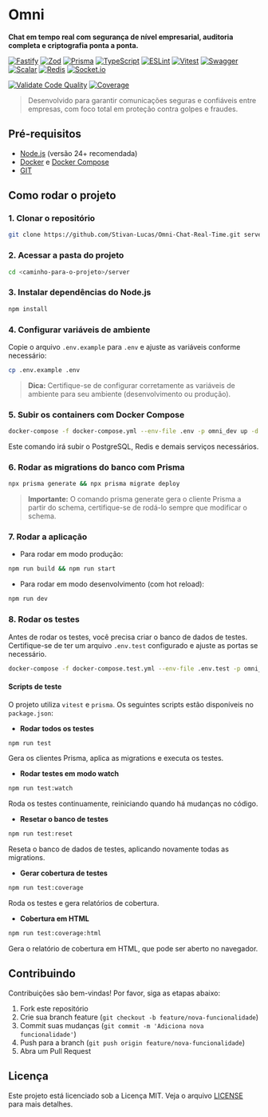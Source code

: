 # **Omni**

**Chat em tempo real com segurança de nível empresarial, auditoria completa e criptografia ponta a ponta.**

[![Fastify](https://img.shields.io/badge/Fastify-4.24.3-blue.svg?logo=fastify&logoColor=white)](https://fastify.dev/)
[![Zod](https://img.shields.io/badge/Zod-3.22.4-ff69b4.svg?logo=zod&logoColor=white)](https://github.com/colinhacks/zod)
[![Prisma](https://img.shields.io/badge/Prisma-5.7.1-2D3748.svg?logo=prisma&logoColor=white)](https://www.prisma.io/)
[![TypeScript](https://img.shields.io/badge/TypeScript-5.3.3-3178c6.svg?logo=typescript&logoColor=white)](https://www.typescriptlang.org/)
[![ESLint](https://img.shields.io/badge/ESLint-8.55.0-4B32C3.svg?logo=eslint&logoColor=white)](https://eslint.org/)
[![Vitest](https://img.shields.io/badge/Vitest-1.0.4-6E9F18.svg?logo=vitest&logoColor=white)](https://vitest.dev/)
[![Swagger](https://img.shields.io/badge/Swagger-8.12.0-85EA2D.svg?logo=swagger&logoColor=black)](https://swagger.io/)
[![Scalar](https://img.shields.io/badge/Scalar-1.20.31-orange.svg?logo=swagger&logoColor=white)](https://scalar.com/)
[![Redis](https://img.shields.io/badge/Redis-4.6.11-D82C20.svg?logo=redis&logoColor=white)](https://redis.io/)
[![Socket.io](https://img.shields.io/badge/Socket.io-4.7.4-black.svg?logo=socketdotio&logoColor=white)](https://socket.io/)

[![Validate Code Quality](https://github.com/Stivan-Lucas/Omni-Chat-Real-Time/actions/workflows/lint.yml/badge.svg)](https://github.com/Stivan-Lucas/Omni-Chat-Real-Time/actions/workflows/lint.yml)
[![Coverage](https://codecov.io/gh/Stivan-Lucas/Omni-Chat-Real-Time/branch/main/graph/badge.svg)](https://codecov.io/gh/Stivan-Lucas/Omni-Chat-Real-Time)

> Desenvolvido para garantir comunicações seguras e confiáveis entre empresas, com foco total em proteção contra golpes e fraudes.

## Pré-requisitos

- [Node.js](https://nodejs.org/) (versão 24+ recomendada)
- [Docker](https://www.docker.com/) e [Docker Compose](https://docs.docker.com/compose/)
- [GIT](https://git-scm.com/downloads)

## Como rodar o projeto

### 1. Clonar o repositório

```bash
git clone https://github.com/Stivan-Lucas/Omni-Chat-Real-Time.git server
```

### 2. Acessar a pasta do projeto

```bash
cd <caminho-para-o-projeto>/server
```

### 3. Instalar dependências do Node.js

```bash
npm install
```

### 4. Configurar variáveis de ambiente

Copie o arquivo `.env.example` para `.env` e ajuste as variáveis conforme necessário:

```bash
cp .env.example .env
```

> **Dica:** Certifique-se de configurar corretamente as variáveis de ambiente para seu ambiente (desenvolvimento ou produção).

### 5. Subir os containers com Docker Compose

```bash
docker-compose -f docker-compose.yml --env-file .env -p omni_dev up -d
```

Este comando irá subir o PostgreSQL, Redis e demais serviços necessários.

### 6. Rodar as migrations do banco com Prisma

```bash
npx prisma generate && npx prisma migrate deploy
```

> **Importante:** O comando prisma generate gera o cliente Prisma a partir do schema, certifique-se de rodá-lo sempre que modificar o schema.

### 7. Rodar a aplicação

- Para rodar em modo produção:

```bash
npm run build && npm run start
```

- Para rodar em modo desenvolvimento (com hot reload):

```bash
npm run dev
```

### 8. Rodar os testes

Antes de rodar os testes, você precisa criar o banco de dados de testes. Certifique-se de ter um arquivo `.env.test` configurado e ajuste as portas se necessário.

```bash
docker-compose -f docker-compose.test.yml --env-file .env.test -p omni_test up -d
```

#### Scripts de teste

O projeto utiliza `vitest` e `prisma`. Os seguintes scripts estão disponíveis no `package.json`:

- **Rodar todos os testes**

```bash
npm run test
```

Gera os clientes Prisma, aplica as migrations e executa os testes.

- **Rodar testes em modo watch**

```bash
npm run test:watch
```

Roda os testes continuamente, reiniciando quando há mudanças no código.

- **Resetar o banco de testes**

```bash
npm run test:reset
```

Reseta o banco de dados de testes, aplicando novamente todas as migrations.

- **Gerar cobertura de testes**

```bash
npm run test:coverage
```

Roda os testes e gera relatórios de cobertura.

- **Cobertura em HTML**

```bash
npm run test:coverage:html
```

Gera o relatório de cobertura em HTML, que pode ser aberto no navegador.

## Contribuindo

Contribuições são bem-vindas! Por favor, siga as etapas abaixo:

1. Fork este repositório
2. Crie sua branch feature (`git checkout -b feature/nova-funcionalidade`)
3. Commit suas mudanças (`git commit -m 'Adiciona nova funcionalidade'`)
4. Push para a branch (`git push origin feature/nova-funcionalidade`)
5. Abra um Pull Request

## Licença

Este projeto está licenciado sob a Licença MIT. Veja o arquivo [LICENSE](./LICENSE) para mais detalhes.
